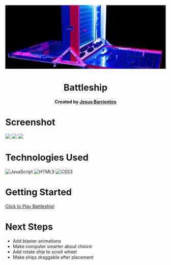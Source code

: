 <div id="header" align="center">

  <img src="assets/battleship_logo.jpg" width="800" alt="battleship game logo"  style="max-height: 200px; object-fit: cover;">

</div>

<div align="center" id="header">
   
# Battleship
**Created by [Jesus Barrientos](https://www.linkedin.com/in/barrientosjesus/)**

</div>

# Screenshot

<img src="https://i.imgur.com/RUf3tvr.jpeg">
<img src="https://i.imgur.com/a6BSQgV.jpg">
<img src="https://i.imgur.com/ZL24YFD.jpg">

# Technologies Used
![JavaScript](https://img.shields.io/badge/-JavaScript-05122A?style=flat&logo=javascript)
![HTML5](https://img.shields.io/badge/-HTML5-05122A?style=flat&logo=html5)
![CSS3](https://img.shields.io/badge/-CSS-05122A?style=flat&logo=css3)

# Getting Started

[Click to Play Battleship!](https://chueyb.github.io/battleship/)

# Next Steps

- Add blaster animations
- Make computer smarter about choice
- Add rotate ship to scroll wheel
- Make ships draggable after placement